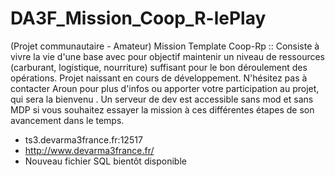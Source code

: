 # DA3F_Mission_Coop_R-lePlay
(Projet communautaire - Amateur)
Mission Template Coop-Rp :: Consiste à vivre la vie d'une base avec pour objectif maintenir un niveau de ressources (carburant, logistique, nourriture) suffisant pour le bon déroulement des opérations. Projet naissant en cours de développement. N'hésitez pas à contacter Aroun pour plus d'infos ou apporter votre participation au projet, qui sera la bienvenu . Un serveur de dev est accessible sans mod et sans MDP si vous souhaitez essayer la mission à ces différentes étapes de son avancement dans le temps.

- ts3.devarma3france.fr:12517
- http://www.devarma3france.fr/
- Nouveau fichier SQL bientôt disponible

